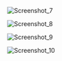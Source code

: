 ![Screenshot_7](https://github.com/user-attachments/assets/773d08c4-8fc0-4004-9ac5-ca29c8e957bd)

![Screenshot_8](https://github.com/user-attachments/assets/fdb9dce5-0e84-4ce8-81d2-c5b9f75b54aa)

![Screenshot_9](https://github.com/user-attachments/assets/b393e58f-eaa9-46a4-88b3-972c69ca093a)

![Screenshot_10](https://github.com/user-attachments/assets/74e13227-8321-4448-9f2e-c9d94459eade)
